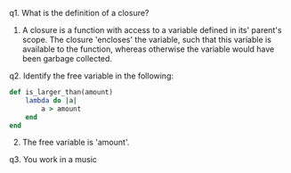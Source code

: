 q1. What is the definition of a closure? 
1. A closure is a function with access to a variable defined in its' parent's scope. The closure 'encloses' the variable, such that this variable is available to the function, whereas otherwise the variable would have been garbage collected.

q2. Identify the free variable in the following:
```ruby
def is_larger_than(amount)
	lambda do |a|
		a > amount
	end
end
```
2. The free variable is 'amount'.

q3. You work in a music






